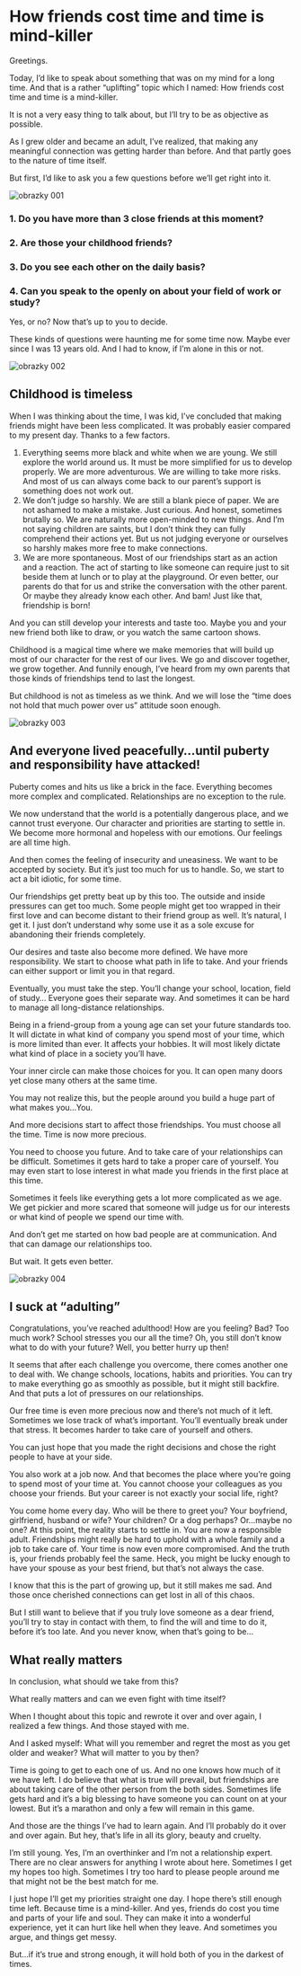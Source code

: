 # How friends cost time and time is mind-killer 

Greetings. 

Today, I’d like to speak about something that was on my mind for a long time. And that is a rather “uplifting” topic which I named: How friends cost time and time is a mind-killer. 

It is not a very easy thing to talk about, but I’ll try to be as objective as possible. 

As I grew older and became an adult, I’ve realized, that making any meaningful connection was getting harder than before. And that partly goes to the nature of time itself.

But first, I’d like to ask you a few questions before we’ll get right into it. 

![obrazky 001](https://github.com/NatNight99/english-for-designers/assets/129601977/b6ad20c3-c5fd-48d0-864e-c2c498c93701)


### 1.	Do you have more than 3 close friends at this moment?
### 2.	Are those your childhood friends?
### 3.	Do you see each other on the daily basis?
### 4.	Can you speak to the openly on about your field of work or study? 


Yes, or no? Now that’s up to you to decide. 

These kinds of questions were haunting me for some time now. Maybe ever since I was 13 years old. And I had to know, if I’m alone in this or not. 

![obrazky 002](https://github.com/NatNight99/english-for-designers/assets/129601977/9590051b-f07e-447d-a28a-800a9522045e)

## Childhood is timeless 

When I was thinking about the time, I was kid, I’ve concluded that making friends might have been less complicated. It was probably easier compared to my present day. Thanks to a few factors. 

1.	Everything seems more black and white when we are young. We still explore the world around us. It must be more simplified for us to develop properly. We are more adventurous. We are willing to take more risks. And most of us can always come back to our parent’s support is something does not work out.
2.	We don’t judge so harshly. We are still a blank piece of paper. We are not ashamed to make a mistake. Just curious. And honest, sometimes brutally so. We are naturally more open-minded to new things. And I’m not saying children are saints, but I don’t think they can fully comprehend their actions yet. But us not judging everyone or ourselves so harshly makes more free to make connections. 
3.	We are more spontaneous. Most of our friendships start as an action and a reaction. The act of starting to like someone can require just to sit beside them at lunch or to play at the playground. Or even better, our parents do that for us and strike the conversation with the other parent. Or maybe they already know each other. And bam! Just like that, friendship is born! 

And you can still develop your interests and taste too. Maybe you and your new friend both like to draw, or you watch the same cartoon shows. 

Childhood is a magical time where we make memories that will build up most of our character for the rest of our lives. We go and discover together, we grow together. And funnily enough, I’ve heard from my own parents that those kinds of friendships tend to last the longest. 

But childhood is not as timeless as we think. And we will lose the “time does not hold that much power over us” attitude soon enough.

![obrazky 003](https://github.com/NatNight99/english-for-designers/assets/129601977/362c9fd0-8a61-40c9-bbd4-7357f4b1e101)

## And everyone lived peacefully…until puberty and responsibility have attacked! 

Puberty comes and hits us like a brick in the face. Everything becomes more complex and complicated. Relationships are no exception to the rule. 

We now understand that the world is a potentially dangerous place, and we cannot trust everyone. Our character and priorities are starting to settle in. We become more hormonal and hopeless with our emotions. Our feelings are all time high. 

And then comes the feeling of insecurity and uneasiness. We want to be accepted by society. But it’s just too much for us to handle. So, we start to act a bit idiotic, for some time. 

Our friendships get pretty beat up by this too. The outside and inside pressures can get too much. Some people might get too wrapped in their first love and can become distant to their friend group as well. It’s natural, I get it. I just don’t understand why some use it as a sole excuse for abandoning their friends completely. 

Our desires and taste also become more defined. We have more responsibility. We start to choose what path in life to take. And your friends can either support or limit you in that regard. 

Eventually, you must take the step. You’ll change your school, location, field of study… Everyone goes their separate way. And sometimes it can be hard to manage all long-distance relationships. 

Being in a friend-group from a young age can set your future standards too. It will dictate in what kind of company you spend most of your time, which is more limited than ever. It affects your hobbies. It will most likely dictate what kind of place in a society you’ll have. 

Your inner circle can make those choices for you. It can open many doors yet close many others at the same time. 

You may not realize this, but the people around you build a huge part of what makes you…You. 

And more decisions start to affect those friendships. You must choose all the time. Time is now more precious. 

You need to choose you future. And to take care of your relationships can be difficult. Sometimes it gets hard to take a proper care of yourself. You may even start to lose interest in what made you friends in the first place at this time. 

Sometimes it feels like everything gets a lot more complicated as we age. We get pickier and more scared that someone will judge us for our interests or what kind of people we spend our time with. 

And don’t get me started on how bad people are at communication. And that can damage our relationships too. 

But wait. It gets even better. 

![obrazky 004](https://github.com/NatNight99/english-for-designers/assets/129601977/b8e69555-8d30-4514-a13d-c371d4674660)

## I suck at “adulting”  

Congratulations, you’ve reached adulthood! How are you feeling? Bad? Too much work? School stresses you our all the time? Oh, you still don’t know what to do with your future? Well, you better hurry up then! 

It seems that after each challenge you overcome, there comes another one to deal with. We change schools, locations, habits and priorities. You can try to make everything go as smoothly as possible, but it might still backfire. And that puts a lot of pressures on our relationships. 

Our free time is even more precious now and there’s not much of it left. Sometimes we lose track of what’s important. You’ll eventually break under that stress. It becomes harder to take care of yourself and others. 

You can just hope that you made the right decisions and chose the right people to have at your side. 

You also work at a job now. And that becomes the place where you’re going to spend most of your time at. You cannot choose your colleagues as you choose your friends. But your career is not exactly your social life, right? 

You come home every day. Who will be there to greet you? Your boyfriend, girlfriend, husband or wife? Your children? Or a dog perhaps? Or…maybe no one? At this point, the reality starts to settle in. You are now a responsible adult. Friendships might really be hard to uphold with a whole family and a job to take care of. Your time is now even more compromised. And the truth is, your friends probably feel the same. Heck, you might be lucky enough to have your spouse as your best friend, but that’s not always the case. 

I know that this is the part of growing up, but it still makes me sad. And those once cherished connections can get lost in all of this chaos. 

But I still want to believe that if you truly love someone as a dear friend, you’ll try to stay in contact with them, to find the will and time to do it, before it’s too late. And you never know, when that’s going to be… 



## What really matters

In conclusion, what should we take from this? 

What really matters and can we even fight with time itself? 

When I thought about this topic and rewrote it over and over again, I realized a few things. And those stayed with me. 

And I asked myself: What will you remember and regret the most as you get older and weaker? What will matter to you by then? 

Time is going to get to each one of us. And no one knows how much of it we have left. I do believe that what is true will prevail, but friendships are about taking care of the other person from the both sides. Sometimes life gets hard and it’s a big blessing to have someone you can count on at your lowest. But it’s a marathon and only a few will remain in this game. 

And those are the things I’ve had to learn again. And I’ll probably do it over and over again. But hey, that’s life in all its glory, beauty and cruelty. 

I’m still young. Yes, I’m an overthinker and I’m not a relationship expert. There are no clear answers for anything I wrote about here. Sometimes I get my hopes too high. Sometimes I try too hard to please people around me that might not be the best match for me. 

I just hope I’ll get my priorities straight one day. I hope there’s still enough time left. Because time is a mind-killer. And yes, friends do cost you time and parts of your life and soul. They can make it into a wonderful experience, yet it can hurt like hell when they leave. And sometimes you argue, and things get messy. 

But…if it’s true and strong enough, it will hold both of you in the darkest of times. 

